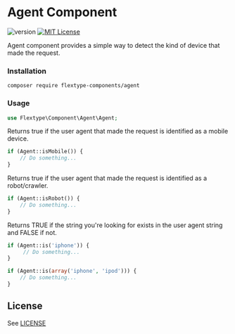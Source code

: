 # Agent Component
![version](https://img.shields.io/badge/version-1.1.1-brightgreen.svg?style=flat-square "Version")
[![MIT License](https://img.shields.io/badge/license-MIT-blue.svg?style=flat-square)](https://github.com/flextype-components/agent/blob/master/LICENSE)

Agent component provides a simple way to detect the kind of device that made the request.

### Installation

```
composer require flextype-components/agent
```

### Usage

```php
use Flextype\Component\Agent\Agent;
```

Returns true if the user agent that made the request is identified as a mobile device.
```php
if (Agent::isMobile()) {
    // Do something...
}  
```

Returns true if the user agent that made the request is identified as a robot/crawler.
```php
if (Agent::isRobot()) {
    // Do something...
}  
```

Returns TRUE if the string you're looking for exists in the user agent string and FALSE if not.
```php
if (Agent::is('iphone')) {
     // Do something...
}

if (Agent::is(array('iphone', 'ipod'))) {
    // Do something...
}
```

## License
See [LICENSE](https://github.com/flextype-components/agent/blob/master/LICENSE)
